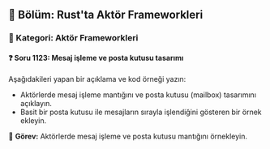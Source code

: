 ## 📘 Bölüm: Rust'ta Aktör Frameworkleri  
### 🔹 Kategori: Aktör Frameworkleri  
#### ❓ Soru 1123: Mesaj işleme ve posta kutusu tasarımı

Aşağıdakileri yapan bir açıklama ve kod örneği yazın:

- Aktörlerde mesaj işleme mantığını ve posta kutusu (mailbox) tasarımını açıklayın.
- Basit bir posta kutusu ile mesajların sırayla işlendiğini gösteren bir örnek ekleyin.

🔧 **Görev:** Aktörlerde mesaj işleme ve posta kutusu mantığını örnekleyin.

